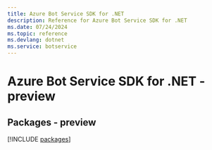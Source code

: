 ```yaml
---
title: Azure Bot Service SDK for .NET
description: Reference for Azure Bot Service SDK for .NET
ms.date: 07/24/2024
ms.topic: reference
ms.devlang: dotnet
ms.service: botservice
---
```

# Azure Bot Service SDK for .NET - preview
## Packages - preview
[!INCLUDE [packages](bot-service-index.md)]